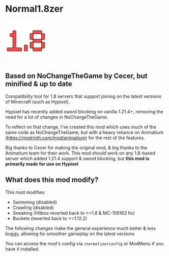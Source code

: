 # Normal1.8zer

![icon.png](src/main/resources/assets/normalizer/icon.png)

## Based on NoChangeTheGame by Cecer, but minified & up to date
Compatibility tool for 1.8 servers that support joining on the latest versions of Minecraft (such as Hypixel).

Hypixel has recently added sword blocking on vanilla 1.21.4+, removing the need for a lot of changes in NoChangeTheGame.

To reflect on that change, I've created this mod which uses much of the same code as NoChangeTheGame, but with a heavy reliance on Animatium (https://modrinth.com/mod/animatium) for the rest of the features.

Big thanks to Cecer for making the original mod, & big thanks to the Animatium team for their work. This mod should work on any 1.8-based server which added 1.21.4 support & sword blocking, but **this mod is primarily made for use on Hypixel**

## What does this mod modify?
This mod modifies:
- Swimming (disabled)
- Crawling (disabled)
- Sneaking (Hitbox reverted back to <=1.8 & MC-159163 fix)
- Buckets (reverted back to <=1.12.2)

The following changes make the general experience much better & less buggy, allowing for smoother gameplay on the latest versions

You can access the mod's config via `/normalizerconfig` or ModMenu if you have it installed.